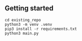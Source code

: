 ## Getting started

```
cd existing_repo
python3 -m venv .venv
pip3 install -r requirements.txt
python3 main.py
```
